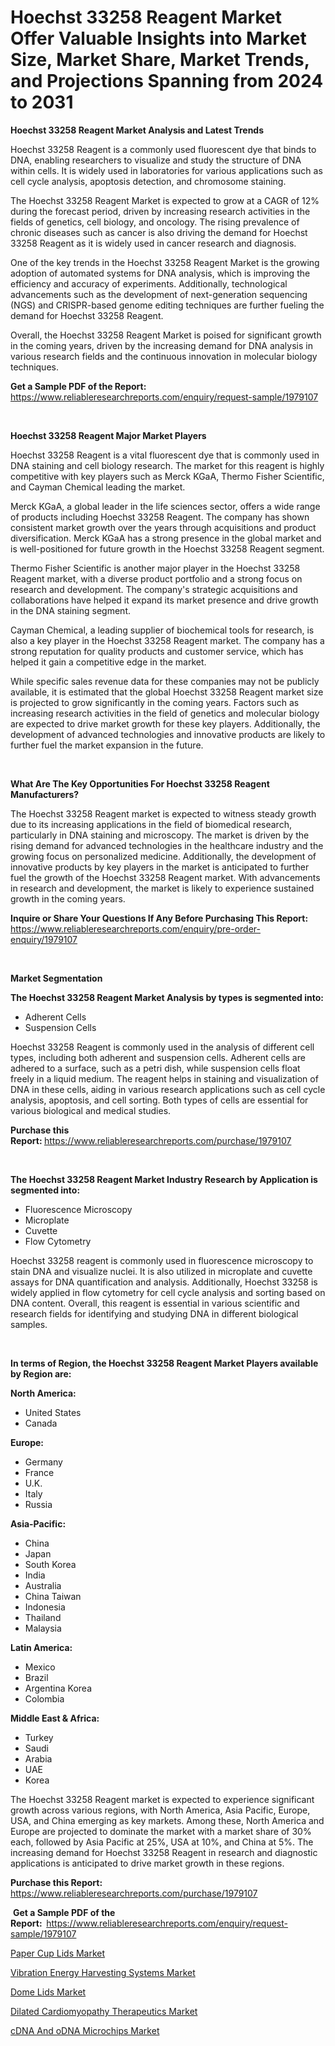 <p><h1>Hoechst 33258 Reagent Market Offer Valuable Insights into Market Size, Market Share, Market Trends, and Projections Spanning from 2024 to 2031</h1></p><p><strong>Hoechst 33258 Reagent Market Analysis and Latest Trends</strong></p>
<p><p>Hoechst 33258 Reagent is a commonly used fluorescent dye that binds to DNA, enabling researchers to visualize and study the structure of DNA within cells. It is widely used in laboratories for various applications such as cell cycle analysis, apoptosis detection, and chromosome staining.</p><p>The Hoechst 33258 Reagent Market is expected to grow at a CAGR of 12% during the forecast period, driven by increasing research activities in the fields of genetics, cell biology, and oncology. The rising prevalence of chronic diseases such as cancer is also driving the demand for Hoechst 33258 Reagent as it is widely used in cancer research and diagnosis.</p><p>One of the key trends in the Hoechst 33258 Reagent Market is the growing adoption of automated systems for DNA analysis, which is improving the efficiency and accuracy of experiments. Additionally, technological advancements such as the development of next-generation sequencing (NGS) and CRISPR-based genome editing techniques are further fueling the demand for Hoechst 33258 Reagent.</p><p>Overall, the Hoechst 33258 Reagent Market is poised for significant growth in the coming years, driven by the increasing demand for DNA analysis in various research fields and the continuous innovation in molecular biology techniques.</p></p>
<p><strong>Get a Sample PDF of the Report:&nbsp;</strong> <a href="https://www.reliableresearchreports.com/enquiry/request-sample/1979107">https://www.reliableresearchreports.com/enquiry/request-sample/1979107</a></p>
<p>&nbsp;</p>
<p><strong>Hoechst 33258 Reagent Major Market Players</strong></p>
<p><p>Hoechst 33258 Reagent is a vital fluorescent dye that is commonly used in DNA staining and cell biology research. The market for this reagent is highly competitive with key players such as Merck KGaA, Thermo Fisher Scientific, and Cayman Chemical leading the market. </p><p>Merck KGaA, a global leader in the life sciences sector, offers a wide range of products including Hoechst 33258 Reagent. The company has shown consistent market growth over the years through acquisitions and product diversification. Merck KGaA has a strong presence in the global market and is well-positioned for future growth in the Hoechst 33258 Reagent segment.</p><p>Thermo Fisher Scientific is another major player in the Hoechst 33258 Reagent market, with a diverse product portfolio and a strong focus on research and development. The company's strategic acquisitions and collaborations have helped it expand its market presence and drive growth in the DNA staining segment.</p><p>Cayman Chemical, a leading supplier of biochemical tools for research, is also a key player in the Hoechst 33258 Reagent market. The company has a strong reputation for quality products and customer service, which has helped it gain a competitive edge in the market.</p><p>While specific sales revenue data for these companies may not be publicly available, it is estimated that the global Hoechst 33258 Reagent market size is projected to grow significantly in the coming years. Factors such as increasing research activities in the field of genetics and molecular biology are expected to drive market growth for these key players. Additionally, the development of advanced technologies and innovative products are likely to further fuel the market expansion in the future.</p></p>
<p>&nbsp;</p>
<p><strong>What Are The Key Opportunities For Hoechst 33258 Reagent Manufacturers?</strong></p>
<p><p>The Hoechst 33258 Reagent market is expected to witness steady growth due to its increasing applications in the field of biomedical research, particularly in DNA staining and microscopy. The market is driven by the rising demand for advanced technologies in the healthcare industry and the growing focus on personalized medicine. Additionally, the development of innovative products by key players in the market is anticipated to further fuel the growth of the Hoechst 33258 Reagent market. With advancements in research and development, the market is likely to experience sustained growth in the coming years.</p></p>
<p><strong>Inquire or Share Your Questions If Any Before Purchasing This Report:</strong> <a href="https://www.reliableresearchreports.com/enquiry/pre-order-enquiry/1979107">https://www.reliableresearchreports.com/enquiry/pre-order-enquiry/1979107</a></p>
<p>&nbsp;</p>
<p><strong>Market Segmentation</strong></p>
<p><strong>The Hoechst 33258 Reagent Market Analysis by types is segmented into:</strong></p>
<p><ul><li>Adherent Cells</li><li>Suspension Cells</li></ul></p>
<p><p>Hoechst 33258 Reagent is commonly used in the analysis of different cell types, including both adherent and suspension cells. Adherent cells are adhered to a surface, such as a petri dish, while suspension cells float freely in a liquid medium. The reagent helps in staining and visualization of DNA in these cells, aiding in various research applications such as cell cycle analysis, apoptosis, and cell sorting. Both types of cells are essential for various biological and medical studies.</p></p>
<p><strong>Purchase this Report:&nbsp;</strong><a href="https://www.reliableresearchreports.com/purchase/1979107">https://www.reliableresearchreports.com/purchase/1979107</a></p>
<p>&nbsp;</p>
<p><strong>The Hoechst 33258 Reagent Market Industry Research by Application is segmented into:</strong></p>
<p><ul><li>Fluorescence Microscopy</li><li>Microplate</li><li>Cuvette</li><li>Flow Cytometry</li></ul></p>
<p><p>Hoechst 33258 reagent is commonly used in fluorescence microscopy to stain DNA and visualize nuclei. It is also utilized in microplate and cuvette assays for DNA quantification and analysis. Additionally, Hoechst 33258 is widely applied in flow cytometry for cell cycle analysis and sorting based on DNA content. Overall, this reagent is essential in various scientific and research fields for identifying and studying DNA in different biological samples.</p></p>
<p>&nbsp;</p>
<p><strong>In terms of Region, the Hoechst 33258 Reagent Market Players available by Region are:</strong></p>
<p>
    <p> <strong> North America: </strong>
        <ul>
            <li>United States</li>
            <li>Canada</li>
        </ul>
        </p> 
    <p> <strong> Europe: </strong>
        <ul>
            <li>Germany</li>
            <li>France</li>
            <li>U.K.</li>
            <li>Italy</li>
            <li>Russia</li>
        </ul>
        </p> 
    <p> <strong> Asia-Pacific: </strong>
        <ul>
            <li>China</li>
            <li>Japan</li>
            <li>South Korea</li>
            <li>India</li>
            <li>Australia</li>
            <li>China Taiwan</li>
            <li>Indonesia</li>
            <li>Thailand</li>
            <li>Malaysia</li>
        </ul>
        </p> 
    <p> <strong> Latin America: </strong>
        <ul>
            <li>Mexico</li>
            <li>Brazil</li>
            <li>Argentina Korea</li>
            <li>Colombia</li>
        </ul>
        </p> 
    <p> <strong> Middle East & Africa: </strong>
        <ul>
            <li>Turkey</li>
            <li>Saudi</li>
            <li>Arabia</li>
            <li>UAE</li>
            <li>Korea</li>
        </ul>
    </p>
    </p>
<p><p>The Hoechst 33258 Reagent market is expected to experience significant growth across various regions, with North America, Asia Pacific, Europe, USA, and China emerging as key markets. Among these, North America and Europe are projected to dominate the market with a market share of 30% each, followed by Asia Pacific at 25%, USA at 10%, and China at 5%. The increasing demand for Hoechst 33258 Reagent in research and diagnostic applications is anticipated to drive market growth in these regions.</p></p>
<p><strong>Purchase this Report: </strong><a href="https://www.reliableresearchreports.com/purchase/1979107">https://www.reliableresearchreports.com/purchase/1979107</a></p>
<p>&nbsp;<strong>Get a Sample PDF of the Report:&nbsp;&nbsp;</strong><a href="https://www.reliableresearchreports.com/enquiry/request-sample/1979107">https://www.reliableresearchreports.com/enquiry/request-sample/1979107</a></p>
<p><strong></strong></p>
<p><p><a href="https://view.publitas.com/reportprime-1/paper-cup-lids-market-size-furnishes-valuable-information-encompassing-market-share-market-trends-and-projections-spanning-from-2024-to-2031/">Paper Cup Lids Market</a></p><p><a href="https://noble-drawer-34c.notion.site/Vibration-Energy-Harvesting-Systems-Market-Dynamics-2024-2031-Also-about-Its-Market-Trends-Project-dcd1c17d4e60494c9b3d1098637da478">Vibration Energy Harvesting Systems Market</a></p><p><a href="https://view.publitas.com/reportprime-1/dome-lids-market-offer-valuable-insights-into-market-size-market-share-market-trends-and-projections-spanning-from-2024-to-2031/">Dome Lids Market</a></p><p><a href="https://three-jumbo-f6d.notion.site/Dilated-Cardiomyopathy-Therapeutics-Market-Offer-Valuable-Insights-into-Market-Size-Market-Share-M-0f4b18bc28914895b78b6108fbf966b5">Dilated Cardiomyopathy Therapeutics Market</a></p><p><a href="https://iodized-pantydraco-05c.notion.site/cDNA-And-oDNA-Microchips-Market-Insights-Market-Players-and-Forecast-Till-2031-a896c35330fb47cbb08649d3bced0e61">cDNA And oDNA Microchips Market</a></p></p>